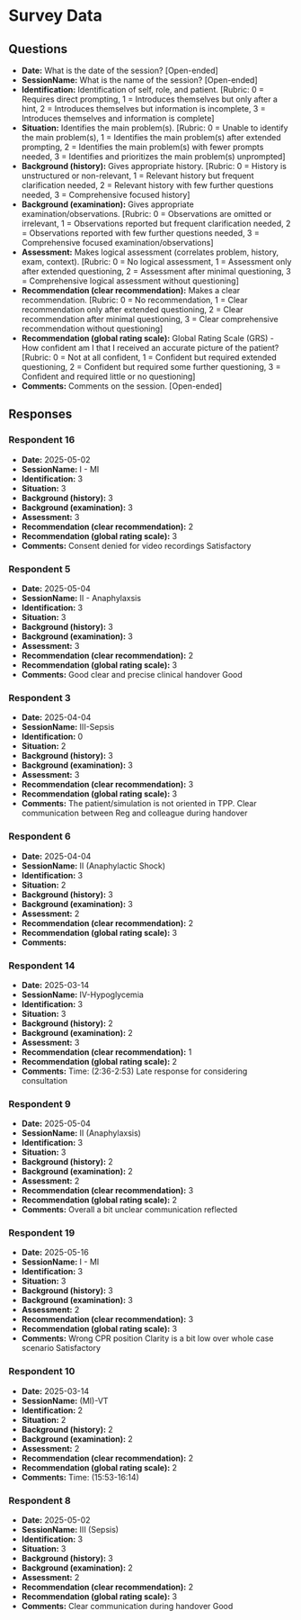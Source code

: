 # Survey Data

## Questions

- **Date:** What is the date of the session? [Open-ended]
- **SessionName:** What is the name of the session? [Open-ended]
- **Identification:** Identification of self, role, and patient. [Rubric: 0 = Requires direct prompting, 1 = Introduces themselves but only after a hint, 2 = Introduces themselves but information is incomplete, 3 = Introduces themselves and information is complete]
- **Situation:** Identifies the main problem(s). [Rubric: 0 = Unable to identify the main problem(s), 1 = Identifies the main problem(s) after extended prompting, 2 = Identifies the main problem(s) with fewer prompts needed, 3 = Identifies and prioritizes the main problem(s) unprompted]
- **Background (history):** Gives appropriate history. [Rubric: 0 = History is unstructured or non-relevant, 1 = Relevant history but frequent clarification needed, 2 = Relevant history with few further questions needed, 3 = Comprehensive focused history]
- **Background (examination):** Gives appropriate examination/observations. [Rubric: 0 = Observations are omitted or irrelevant, 1 = Observations reported but frequent clarification needed, 2 = Observations reported with few further questions needed, 3 = Comprehensive focused examination/observations]
- **Assessment:** Makes logical assessment (correlates problem, history, exam, context). [Rubric: 0 = No logical assessment, 1 = Assessment only after extended questioning, 2 = Assessment after minimal questioning, 3 = Comprehensive logical assessment without questioning]
- **Recommendation (clear recommendation):** Makes a clear recommendation. [Rubric: 0 = No recommendation, 1 = Clear recommendation only after extended questioning, 2 = Clear recommendation after minimal questioning, 3 = Clear comprehensive recommendation without questioning]
- **Recommendation (global rating scale):** Global Rating Scale (GRS) - How confident am I that I received an accurate picture of the patient? [Rubric: 0 = Not at all confident, 1 = Confident but required extended questioning, 2 = Confident but required some further questioning, 3 = Confident and required little or no questioning]
- **Comments:** Comments on the session. [Open-ended]

## Responses

### Respondent 16

- **Date:** 2025-05-02
- **SessionName:** I - MI
- **Identification:** 3
- **Situation:** 3
- **Background (history):** 3
- **Background (examination):** 3
- **Assessment:** 3
- **Recommendation (clear recommendation):** 2
- **Recommendation (global rating scale):** 3
- **Comments:** Consent denied for video recordings
Satisfactory

### Respondent 5

- **Date:** 2025-05-04
- **SessionName:** II - Anaphylaxsis
- **Identification:** 3
- **Situation:** 3
- **Background (history):** 3
- **Background (examination):** 3
- **Assessment:** 3
- **Recommendation (clear recommendation):** 2
- **Recommendation (global rating scale):** 3
- **Comments:** Good clear and precise clinical handover
Good

### Respondent 3

- **Date:** 2025-04-04
- **SessionName:** III-Sepsis
- **Identification:** 0
- **Situation:** 2
- **Background (history):** 3
- **Background (examination):** 3
- **Assessment:** 3
- **Recommendation (clear recommendation):** 3
- **Recommendation (global rating scale):** 3
- **Comments:** The patient/simulation is not oriented in TPP.
Clear communication between Reg and colleague during handover

### Respondent 6

- **Date:** 2025-04-04
- **SessionName:** II (Anaphylactic Shock)
- **Identification:** 3
- **Situation:** 2
- **Background (history):** 3
- **Background (examination):** 3
- **Assessment:** 2
- **Recommendation (clear recommendation):** 2
- **Recommendation (global rating scale):** 3
- **Comments:** 

### Respondent 14

- **Date:** 2025-03-14
- **SessionName:** IV-Hypoglycemia
- **Identification:** 3
- **Situation:** 3
- **Background (history):** 2
- **Background (examination):** 2
- **Assessment:** 3
- **Recommendation (clear recommendation):** 1
- **Recommendation (global rating scale):** 2
- **Comments:** Time: (2:36-2:53)
Late response for considering consultation

### Respondent 9

- **Date:** 2025-05-04
- **SessionName:** II (Anaphylaxsis)
- **Identification:** 3
- **Situation:** 3
- **Background (history):** 2
- **Background (examination):** 2
- **Assessment:** 2
- **Recommendation (clear recommendation):** 3
- **Recommendation (global rating scale):** 2
- **Comments:** Overall a bit unclear communication reflected

### Respondent 19

- **Date:** 2025-05-16
- **SessionName:** I - MI
- **Identification:** 3
- **Situation:** 3
- **Background (history):** 3
- **Background (examination):** 3
- **Assessment:** 2
- **Recommendation (clear recommendation):** 3
- **Recommendation (global rating scale):** 3
- **Comments:** Wrong CPR position
Clarity is a bit low over whole case scenario
Satisfactory

### Respondent 10

- **Date:** 2025-03-14
- **SessionName:** (MI)-VT
- **Identification:** 2
- **Situation:** 2
- **Background (history):** 2
- **Background (examination):** 2
- **Assessment:** 2
- **Recommendation (clear recommendation):** 2
- **Recommendation (global rating scale):** 2
- **Comments:** Time: (15:53-16:14)

### Respondent 8

- **Date:** 2025-05-02
- **SessionName:** III (Sepsis)
- **Identification:** 3
- **Situation:** 3
- **Background (history):** 3
- **Background (examination):** 2
- **Assessment:** 2
- **Recommendation (clear recommendation):** 2
- **Recommendation (global rating scale):** 3
- **Comments:** Clear communication during handover
Good

